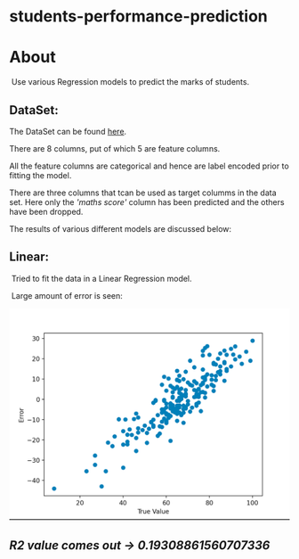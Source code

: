 # students-performance-prediction
 
# About
&nbsp;Use various Regression models to predict the marks of students.
## DataSet:
The DataSet can be found [here](https://www.kaggle.com/datasets/spscientist/students-performance-in-exams).

There are 8 columns, put of which 5 are feature columns.

All the feature columns are categorical and hence are label encoded prior to fitting the model.

 There are three columns that tcan be used as target columms in the data set. Here only the *'maths score'* column has been predicted and the others have been dropped.

The results of various different models are discussed below:

 ## Linear:
&nbsp;Tried to fit the data in a Linear Regression model.

&nbsp;Large amount of error is seen:

!["Plot of True Y and Error"](data/SS_Linear.png "Plot of True Y and Error")

## *R2 value comes out &rarr; **0.19308861560707336***

